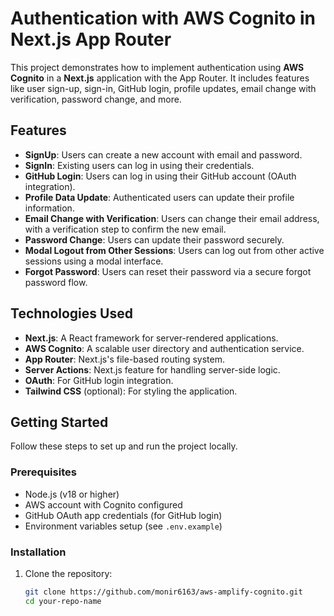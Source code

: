 # Authentication with AWS Cognito in Next.js App Router

This project demonstrates how to implement authentication using **AWS Cognito** in a **Next.js** application with the App Router. It includes features like user sign-up, sign-in, GitHub login, profile updates, email change with verification, password change, and more.

## Features

- **SignUp**: Users can create a new account with email and password.
- **SignIn**: Existing users can log in using their credentials.
- **GitHub Login**: Users can log in using their GitHub account (OAuth integration).
- **Profile Data Update**: Authenticated users can update their profile information.
- **Email Change with Verification**: Users can change their email address, with a verification step to confirm the new email.
- **Password Change**: Users can update their password securely.
- **Modal Logout from Other Sessions**: Users can log out from other active sessions using a modal interface.
- **Forgot Password**: Users can reset their password via a secure forgot password flow.

## Technologies Used

- **Next.js**: A React framework for server-rendered applications.
- **AWS Cognito**: A scalable user directory and authentication service.
- **App Router**: Next.js's file-based routing system.
- **Server Actions**: Next.js feature for handling server-side logic.
- **OAuth**: For GitHub login integration.
- **Tailwind CSS** (optional): For styling the application.

## Getting Started

Follow these steps to set up and run the project locally.

### Prerequisites

- Node.js (v18 or higher)
- AWS account with Cognito configured
- GitHub OAuth app credentials (for GitHub login)
- Environment variables setup (see `.env.example`)

### Installation

1. Clone the repository:
   ```bash
   git clone https://github.com/monir6163/aws-amplify-cognito.git
   cd your-repo-name
   ```

